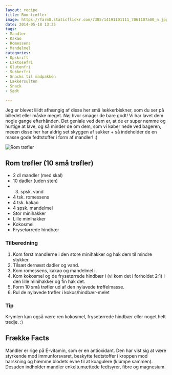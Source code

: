 ```yaml
---
layout: recipe
title: Rom trøfler
image: https://farm8.staticflickr.com/7385/14191101111_7061107a00_n.jpg
date: 2014-05-18 13:35
tags:
- Mandler
- Kakao
- Romessens
- Mandelmel
categories:
- Opskrift
- Laktosefri
- Glutenfri
- Sukkerfri
- Snacks til madpakken
- Lækkersulten
- Snack
- Sødt

---
```


Jeg er blevet liiidt afhængig af disse her små lækkerbiskner, som du ser på billedet eller måske meget. Nøj hvor smager de bare godt! Vi har lavet dem nogle gange efterhånden. Det geniale ved dem er, at de er super nemme og hurtige at lave, og så minder de om dem, som vi køber nede ved bageren, meeen disse her har aldrig set skyggen af sukker + så indeholder de en masse gode fedtstoffer i form af mandler! :)

![Rom trøfler](https://farm8.staticflickr.com/7385/14191101111_7061107a00_z.jpg)


## Rom trøfler (10 små trøfler)
- 2 dl mandler (med skal)
- 10 dadler (uden sten)
- 3. spsk. vand
- 4 tsk. romessens
- 4 tsk. kakao
- 4 spsk. mandelmel
- Stor minihakker
- Lille minihakker
- Kokosmel
- Frysetørrede hindbær


### Tilberedning
1. Kom først mandlerne i den store minihakker og hak dem til mindre stykker.
2. Tilsæt dernæst dadler og vand.
3. Kom romessens, kakao og mandelmel i.
4. Kom kokosmel og de frysetørrede hindbær i (vi kom det i forholdet 2:1) i den lille minihakker og fin hak det.
5. Form 10 små trøfler ud af den nylavede trøffelmasse.
6. Rul de nylavede trøfler i kokos/hindbær-melet

### Tip 
Krymlen kan også være ren kokosmel, frysetørrede hindbær eller noget helt tredje. :)









## Frække Facts
Mandler er rige på E-vitamin, som er en antioxidant. Den har vist sig at være styrkende mod immunforsvaret, beskytte fedtstoffer i kroppen mod harskning og hæmme blodets evne til at koagulere (klumpe sammen). Desuden indholder mandler enkeltumættede fedtsyrer, fibre og magnesium.